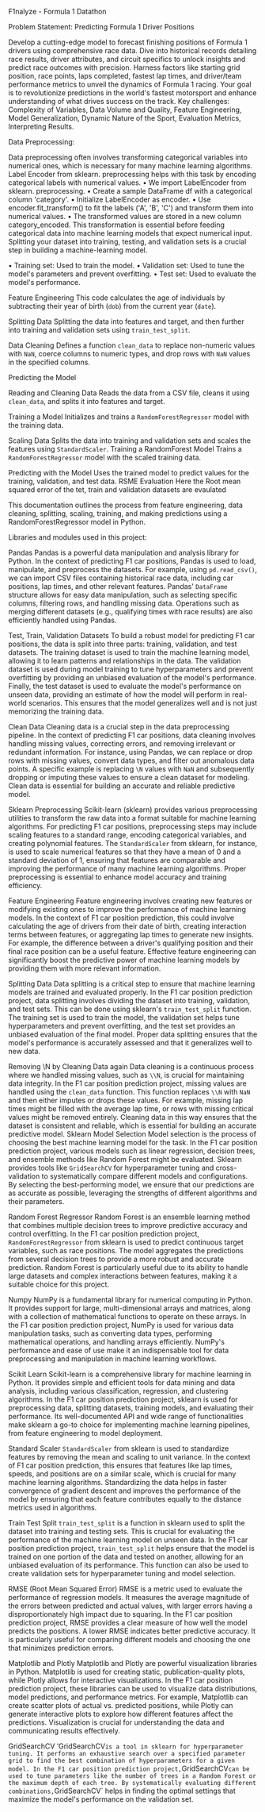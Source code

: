 F1nalyze - Formula 1 Datathon

Problem Statement: Predicting Formula 1 Driver Positions

Develop a cutting-edge model to forecast finishing positions of Formula 1 drivers using comprehensive race data. Dive into historical records detailing race results, driver attributes, and circuit specifics to unlock insights and predict race outcomes with precision. Harness factors like starting grid position, race points, laps completed, fastest lap times, and driver/team performance metrics to unveil the dynamics of Formula 1 racing. Your goal is to revolutionize predictions in the world's fastest motorsport and enhance understanding of what drives success on the track. 
Key challenges: Complexity of Variables, Data Volume and Quality, Feature Engineering, Model Generalization, Dynamic Nature of the Sport, Evaluation Metrics, Interpreting Results.

Data Preprocessing:

Data preprocessing often involves transforming categorical variables into numerical ones, which is necessary for many machine learning algorithms. Label Encoder from sklearn. preprocessing helps with this task by encoding categorical labels with numerical values.
•	We import LabelEncoder from sklearn. preprocessing.
•	Create a sample DataFrame df with a categorical column 'category'.
•	Initialize LabelEncoder as encoder.
•	Use encoder.fit_transform() to fit the labels ('A', 'B', 'C') and transform them into numerical values.
•	The transformed values are stored in a new column category_encoded.
This transformation is essential before feeding categorical data into machine learning models that expect numerical input.
Splitting your dataset into training, testing, and validation sets is a crucial step in building a machine-learning model.

•	Training set: Used to train the model.
•	Validation set: Used to tune the model's parameters and prevent overfitting.
•	Test set: Used to evaluate the model's performance.

Feature Engineering
This code calculates the age of individuals by subtracting their year of birth (`dob`) from the current year (`date`).

Splitting Data
Splitting the data into features and target, and then further into training  and validation sets using `train_test_split`.

Data Cleaning
 Defines a function `clean_data` to replace non-numeric values with `NaN`, coerce columns to numeric types, and drop rows with `NaN` values in the specified columns.

Predicting the Model

Reading and Cleaning Data
Reads the data from a CSV file, cleans it using `clean_data`, and splits it into features and target.

Training a Model
 Initializes and trains a `RandomForestRegressor` model with the training data.

Scaling Data
Splits the data into training and validation sets and scales the features using `StandardScaler`.
Training a RandomForest Model
 Trains a `RandomForestRegressor` model with the scaled training data.

Predicting with the Model
Uses the trained model to predict values for the training, validation, and test data.
RSME Evaluation
Here the Root mean squared error of the tet, train and validation datasets are evaulated

This documentation outlines the process from feature engineering, data cleaning, splitting, scaling, training, and making predictions using a RandomForestRegressor model in Python.

Libraries and modules used in this project:

Pandas
Pandas is a powerful data manipulation and analysis library for Python. In the context of predicting F1 car positions, Pandas is used to load, manipulate, and preprocess the datasets. For example, using `pd.read_csv()`, we can import CSV files containing historical race data, including car positions, lap times, and other relevant features. Pandas' `DataFrame` structure allows for easy data manipulation, such as selecting specific columns, filtering rows, and handling missing data. Operations such as merging different datasets (e.g., qualifying times with race results) are also efficiently handled using Pandas.

Test, Train, Validation Datasets
To build a robust model for predicting F1 car positions, the data is split into three parts: training, validation, and test datasets. The training dataset is used to train the machine learning model, allowing it to learn patterns and relationships in the data. The validation dataset is used during model training to tune hyperparameters and prevent overfitting by providing an unbiased evaluation of the model's performance. Finally, the test dataset is used to evaluate the model's performance on unseen data, providing an estimate of how the model will perform in real-world scenarios. This ensures that the model generalizes well and is not just memorizing the training data.

Clean Data
Cleaning data is a crucial step in the data preprocessing pipeline. In the context of predicting F1 car positions, data cleaning involves handling missing values, correcting errors, and removing irrelevant or redundant information. For instance, using Pandas, we can replace or drop rows with missing values, convert data types, and filter out anomalous data points. A specific example is replacing `\N` values with `NaN` and subsequently dropping or imputing these values to ensure a clean dataset for modeling. Clean data is essential for building an accurate and reliable predictive model.

Sklearn Preprocessing
Scikit-learn (sklearn) provides various preprocessing utilities to transform the raw data into a format suitable for machine learning algorithms. For predicting F1 car positions, preprocessing steps may include scaling features to a standard range, encoding categorical variables, and creating polynomial features. The `StandardScaler` from sklearn, for instance, is used to scale numerical features so that they have a mean of 0 and a standard deviation of 1, ensuring that features are comparable and improving the performance of many machine learning algorithms. Proper preprocessing is essential to enhance model accuracy and training efficiency.

Feature Engineering
Feature engineering involves creating new features or modifying existing ones to improve the performance of machine learning models. In the context of F1 car position prediction, this could involve calculating the age of drivers from their date of birth, creating interaction terms between features, or aggregating lap times to generate new insights. For example, the difference between a driver's qualifying position and their final race position can be a useful feature. Effective feature engineering can significantly boost the predictive power of machine learning models by providing them with more relevant information.

Splitting Data
Data splitting is a critical step to ensure that machine learning models are trained and evaluated properly. In the F1 car position prediction project, data splitting involves dividing the dataset into training, validation, and test sets. This can be done using sklearn's `train_test_split` function. The training set is used to train the model, the validation set helps tune hyperparameters and prevent overfitting, and the test set provides an unbiased evaluation of the final model. Proper data splitting ensures that the model's performance is accurately assessed and that it generalizes well to new data.

Removing \\N by Cleaning Data again
Data cleaning is a continuous process where we handled missing values, such as `\\N`, is crucial for maintaining data integrity. In the F1 car position prediction project, missing values are handled using the `clean_data` function. This function replaces `\\N` with `NaN` and then either imputes or drops these values. For example, missing lap times might be filled with the average lap time, or rows with missing critical values might be removed entirely. Cleaning data in this way ensures that the dataset is consistent and reliable, which is essential for building an accurate predictive model.
Sklearn Model Selection
Model selection is the process of choosing the best machine learning model for the task. In the F1 car position prediction project, various models such as linear regression, decision trees, and ensemble methods like Random Forest might be evaluated. Sklearn provides tools like `GridSearchCV` for hyperparameter tuning and cross-validation to systematically compare different models and configurations. By selecting the best-performing model, we ensure that our predictions are as accurate as possible, leveraging the strengths of different algorithms and their parameters.

Random Forest Regressor
Random Forest is an ensemble learning method that combines multiple decision trees to improve predictive accuracy and control overfitting. In the F1 car position prediction project, `RandomForestRegressor` from sklearn is used to predict continuous target variables, such as race positions. The model aggregates the predictions from several decision trees to provide a more robust and accurate prediction. Random Forest is particularly useful due to its ability to handle large datasets and complex interactions between features, making it a suitable choice for this project.

Numpy
NumPy is a fundamental library for numerical computing in Python. It provides support for large, multi-dimensional arrays and matrices, along with a collection of mathematical functions to operate on these arrays. In the F1 car position prediction project, NumPy is used for various data manipulation tasks, such as converting data types, performing mathematical operations, and handling arrays efficiently. NumPy's performance and ease of use make it an indispensable tool for data preprocessing and manipulation in machine learning workflows.

Scikit Learn
Scikit-learn is a comprehensive library for machine learning in Python. It provides simple and efficient tools for data mining and data analysis, including various classification, regression, and clustering algorithms. In the F1 car position prediction project, sklearn is used for preprocessing data, splitting datasets, training models, and evaluating their performance. Its well-documented API and wide range of functionalities make sklearn a go-to choice for implementing machine learning pipelines, from feature engineering to model deployment.

Standard Scaler
`StandardScaler` from sklearn is used to standardize features by removing the mean and scaling to unit variance. In the context of F1 car position prediction, this ensures that features like lap times, speeds, and positions are on a similar scale, which is crucial for many machine learning algorithms. Standardizing the data helps in faster convergence of gradient descent and improves the performance of the model by ensuring that each feature contributes equally to the distance metrics used in algorithms.

Train Test Split
`train_test_split` is a function in sklearn used to split the dataset into training and testing sets. This is crucial for evaluating the performance of the machine learning model on unseen data. In the F1 car position prediction project, `train_test_split` helps ensure that the model is trained on one portion of the data and tested on another, allowing for an unbiased evaluation of its performance. This function can also be used to create validation sets for hyperparameter tuning and model selection.



RMSE (Root Mean Squared Error)
RMSE is a metric used to evaluate the performance of regression models. It measures the average magnitude of the errors between predicted and actual values, with larger errors having a disproportionately high impact due to squaring. In the F1 car position prediction project, RMSE provides a clear measure of how well the model predicts the positions. A lower RMSE indicates better predictive accuracy. It is particularly useful for comparing different models and choosing the one that minimizes prediction errors.

Matplotlib and Plotly
Matplotlib and Plotly are powerful visualization libraries in Python. Matplotlib is used for creating static, publication-quality plots, while Plotly allows for interactive visualizations. In the F1 car position prediction project, these libraries can be used to visualize data distributions, model predictions, and performance metrics. For example, Matplotlib can create scatter plots of actual vs. predicted positions, while Plotly can generate interactive plots to explore how different features affect the predictions. Visualization is crucial for understanding the data and communicating results effectively.

GridSearchCV
‘GridSearchCV` is a tool in sklearn for hyperparameter tuning. It performs an exhaustive search over a specified parameter grid to find the best combination of hyperparameters for a given model. In the F1 car position prediction project, `GridSearchCV` can be used to tune parameters like the number of trees in a Random Forest or the maximum depth of each tree. By systematically evaluating different combinations, `GridSearchCV` helps in finding the optimal settings that maximize the model's performance on the validation set.


